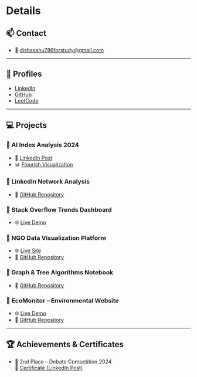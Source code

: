 # Details
## 📫 Contact
- 📧 [dishasahu786forstudy@gmail.com](mailto:dishasahu786forstudy@gmail.com)

---

## 💼 Profiles
- [LinkedIn](https://www.linkedin.com/in/disha-sahu-a1a17b301/)
- [GitHub](https://github.com/Disha-01-alt)
- [LeetCode](https://leetcode.com/u/Disha-01-alt/)

---

## 💻 Projects

### 🔹 AI Index Analysis 2024
- 📌 [LinkedIn Post](https://www.linkedin.com/posts/disha-sahu-a1a17b301_artificialintelligence-aiindex-techtrends-activity-7291321892790009856-fXF8?utm_source=share&utm_medium=member_desktop&rcm=ACoAAE0W4vYBCJwzJDMhJz7SEbHnD-2SxoCEn6A)
- 📊 [Flourish Visualization](https://public.flourish.studio/visualisation/21378366/)

### 🔹 LinkedIn Network Analysis
- 🔗 [GitHub Repository](https://github.com/Disha-01-alt/Linkedin-Network-Analysis.git)

### 🔹 Stack Overflow Trends Dashboard
- 🌐 [Live Demo](https://melodic-salamander-ac9eb8.netlify.app/)

### 🔹 NGO Data Visualization Platform
- 🌐 [Live Site](https://student-website.onrender.com)
- 🔗 [GitHub Repository](https://github.com/Disha-01-alt/Student_Website.git)

### 🔹 Graph & Tree Algorithms Notebook
- 🔗 [GitHub Repository](https://github.com/Disha-01-alt/Graph-and-Tree-Algorithms-Tutorial.git)

### 🔹 EcoMonitor – Environmental Website
- 🌐 [Live Demo](https://admirable-frangipane-21d5ff.netlify.app/)
- 🔗 [GitHub Repository](https://github.com/Disha-01-alt/EcoBackend.git)

---

## 🏆 Achievements & Certificates
- 🥈 2nd Place – Debate Competition 2024  
  📜 [Certificate (LinkedIn Post)](https://www.linkedin.com/posts/disha-sahu-a1a17b301_aiclub-debateclub-achievement-activity-7291842674733600768-CE1E?utm_source=share&utm_medium=member_desktop&rcm=ACoAAE0W4vYBCJwzJDMhJz7SEbHnD-2SxoCEn6A)
